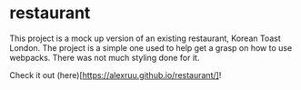 # restaurant

This project is a mock up version of an existing restaurant, Korean Toast London. The project is a simple one used to help get a grasp on how to use webpacks. There was not much styling done for it.

Check it out (here)[https://alexruu.github.io/restaurant/]!

